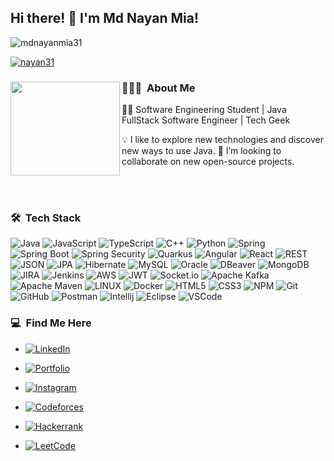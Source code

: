 ## Hi there! 👋 I'm Md Nayan Mia!

<p align="left"> <img src="https://komarev.com/ghpvc/?username=mdnayanmia31&label=Profile%20views&color=0e75b6&style=flat" alt="mdnayanmia31" /> </p>
<p align="left"> <a href="https://twitter.com/Nayan_Karim31" target="blank"><img src="https://img.shields.io/twitter/follow/nayan31?logo=twitter&style=for-the-badge" alt="nayan31" /></a> </p>
 
### 👨🏻‍💻 &nbsp;About Me <img align="left" width="175" height="150" src="https://mir-s3-cdn-cf.behance.net/project_modules/hd/06f21a161921919.63cd7887d0a70.gif">
🙋‍♂️ Software Engineering Student | Java FullStack Software Engineer | Tech Geek  

💡 I like to explore new technologies and discover new ways to use Java.
🤼 I’m looking to collaborate on new open-source projects. 

<br>
<br>


### 🛠 &nbsp;Tech Stack

![Java](https://img.shields.io/badge/Java-%23ED8B00.svg?style=flat&logo=openjdk&logoColor=white)
![JavaScript](https://img.shields.io/badge/Javascript-%23323330.svg?style=flat&logo=javascript&logoColor=%23F7DF1E)
![TypeScript](https://img.shields.io/badge/Typescript-%23007ACC.svg?style=flat&logo=typescript&logoColor=white)
![C++](https://img.shields.io/badge/C++-%23007ACC?style=flat&logo=c&logoColor=white)
![Python](https://img.shields.io/badge/Python-3670A0?style=flat&logo=python&logoColor=ffdd54)
![Spring](https://img.shields.io/badge/Spring-%236DB33F.svg?style=flat&logo=spring&logoColor=white)
![Spring Boot](https://img.shields.io/badge/Spring%20Boot-%236DB33F.svg?style=flat&logo=springboot&logoColor=white)
![Spring Security](https://img.shields.io/badge/Spring%20Security-%236DB33F.svg?style=flat&logo=springsecurity&logoColor=white)
![Quarkus](https://img.shields.io/badge/Quarkus-%236DB33F.svg?style=flat&logo=quarkus&labelColor=black&color=black)
![Angular](https://img.shields.io/badge/Angular-DD0031?style=flat&logo=angular&logoColor=white)
![React](https://img.shields.io/badge/React-%2320232a.svg?style=flat&logo=react&logoColor=%2361DAFB)
![REST](https://img.shields.io/badge/-REST-grey?logo=REST)
![JSON](https://img.shields.io/badge/JSON-5E5C5C?style=flat&logo=json&logoColor=white)
![JPA](https://img.shields.io/badge/JPA-yellow?logo=JPA)
![Hibernate](https://img.shields.io/badge/-Hibernate-EB9315?logo=hibernate)
![MySQL](https://img.shields.io/badge/MySQL-%2300f.svg?style=flat&logo=mysql&logoColor=white)
![Oracle](https://img.shields.io/badge/Oracle-F80000?style=flat&logo=oracle&logoColor=white)
![DBeaver](https://img.shields.io/badge/DBeaver-382923?style=flat&logo=dbeaver&logoColor=white)
![MongoDB](https://img.shields.io/badge/MongoDB-%234ea94b.svg?style=flat&logo=mongodb&logoColor=white)
![JIRA](https://img.shields.io/badge/JIRA-1434A4.svg?style=flat&logo=jira)
![Jenkins](https://img.shields.io/badge/Jenkins-E6DBD8.svg?style=flat&logo=jenkins)
![AWS](https://img.shields.io/badge/AWS-%23FF9900.svg?style=flat&logo=amazon-aws&logoColor=white)
![JWT](https://img.shields.io/badge/JWT-black?style=flat&logo=JSON%20web%20tokens)
![Socket.io](https://img.shields.io/badge/Socket.io-black?style=flat&logo=socket.io&badgeColor=010101)
![Apache Kafka](https://img.shields.io/badge/Apache%20Kafka-000?style=flat&logo=apachekafka)
![Apache Maven](https://img.shields.io/badge/Apache%20Maven-C71A36?style=flat&logo=Apache%20Maven&logoColor=white)
![LINUX](https://img.shields.io/badge/Linux-FCC624?style=flat&logo=linux&logoColor=black)
![Docker](https://img.shields.io/badge/Docker-%230db7ed.svg?style=flat&logo=docker&logoColor=white)
![HTML5](https://img.shields.io/badge/HTML5-%23E34F26.svg?style=flat&logo=html5&logoColor=white) 
![CSS3](https://img.shields.io/badge/CSS3-%231572B6.svg?style=flat&logo=css3&logoColor=white) 
![NPM](https://img.shields.io/badge/NPM-%23000000.svg?style=flat&logo=npm&logoColor=white) 
![Git](https://img.shields.io/badge/-Git-orange?logo=git&labelColor=white&color=white) 
![GitHub](https://img.shields.io/badge/-GitHub-%23591792?logo=github&labelColor=%23591792&color=%23591792) 
![Postman](https://img.shields.io/badge/Postman-FF6C37?style=flat&logo=postman&logoColor=white) 
![Intellij](https://img.shields.io/badge/-Intellij-white?logo=intellij-idea&logoColor=black) 
![Eclipse](https://img.shields.io/badge/-Eclipse-D0CCCB?logo=eclipse&logoColor=5A07B2) 
![VSCode](https://img.shields.io/badge/VSCode-007ACC?logo=visual%20studio%20code&logoColor=ffffff)


### 💻 &nbsp;Find Me Here
- <a href="https://www.linkedin.com/in/mdnayanmia/">![LinkedIn](https://img.shields.io/badge/LinkedIn-0077B5?style=for-the-badge&logo=linkedin&logoColor=white)</a>

- <a href="https://mdnayanmia31.github.io/Portfolio/">![Portfolio](https://img.shields.io/badge/-Portfolio-darkred?style=for-the-badge&logo=dependabot&logoColor=white)</a>

- <a href="https://www.instagram.com/_nayan31/">![Instagram](https://img.shields.io/badge/Instagram-E4405F?style=for-the-badge&logo=instagram&logoColor=white)</a>

- <a href="https://codeforces.com/profile/mdnayanmia31">![Codeforces](https://img.shields.io/badge/Codeforces-445f9d?style=for-the-badge&logo=Codeforces&logoColor=white)</a>

- <a href="https://www.hackerrank.com/profile/mdnayanmia31">![Hackerrank](https://img.shields.io/badge/-Hackerrank-2EC866?style=for-the-badge&logo=HackerRank&logoColor=white)</a>

- <a href="https://leetcode.com/mdnayanmia31/">![LeetCode](https://img.shields.io/badge/LeetCode-000000?style=for-the-badge&logo=LeetCode&logoColor=#d16c06)</a>
